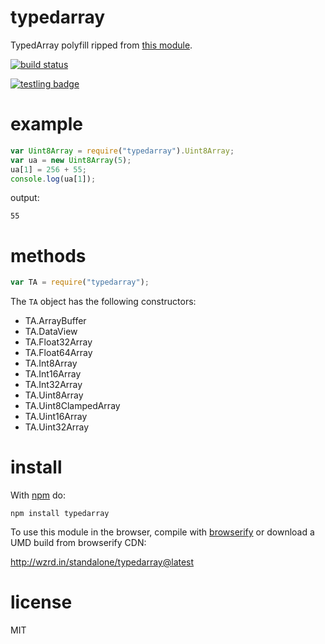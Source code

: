 # typedarray

TypedArray polyfill ripped from
[this module](https://raw.github.com/inexorabletash/polyfill).

[![build status](https://secure.travis-ci.org/substack/typedarray.png)](http://travis-ci.org/substack/typedarray)

[![testling badge](https://ci.testling.com/substack/typedarray.png)](https://ci.testling.com/substack/typedarray)

# example

```js
var Uint8Array = require("typedarray").Uint8Array;
var ua = new Uint8Array(5);
ua[1] = 256 + 55;
console.log(ua[1]);
```

output:

```
55
```

# methods

```js
var TA = require("typedarray");
```

The `TA` object has the following constructors:

- TA.ArrayBuffer
- TA.DataView
- TA.Float32Array
- TA.Float64Array
- TA.Int8Array
- TA.Int16Array
- TA.Int32Array
- TA.Uint8Array
- TA.Uint8ClampedArray
- TA.Uint16Array
- TA.Uint32Array

# install

With [npm](https://npmjs.org) do:

```
npm install typedarray
```

To use this module in the browser, compile with
[browserify](http://browserify.org) or download a UMD build from browserify CDN:

http://wzrd.in/standalone/typedarray@latest

# license

MIT
